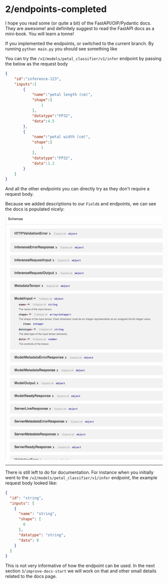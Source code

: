 # 2/endpoints-completed

I hope you read some (or quite a bit) of the FastAPI/OIP/Pydantic docs. They are awesome! and definitely suggest to read the FastAPI docs as a mini-book. You will learn a tonne!

If you implemented the endpoints, or switched to the current branch. By running `python main.py` you should see something like


You can try the `/v2/models/petal_classifier/v1/infer` endpoint by passing the below as the request body

```json
{
    "id":"inference-123",
    "inputs":[
        {
            "name":"petal length (cm)",
            "shape":[
                1
            ],
            "datatype":"FP32",
            "data":4.5
        },
        {
            "name":"petal width (cm)",
            "shape":[
                1
            ],
            "datatype":"FP32",
            "data":1.2
        }
    ]
}
```

And all the other endpoints you can directly try as they don't require a request body. 

Because we added descriptions to our `Field`s and endpoints, we can see the docs is populated nicely:

![schemas_docs](schemas_docs.png)

-----------------

There is still left to do for documentation. For instance when you initially went to the `/v2/models/petal_classifier/v1/infer` endpoint, the example request body looked like:

```json
{
  "id": "string",
  "inputs": [
    {
      "name": "string",
      "shape": [
        0
      ],
      "datatype": "string",
      "data": 0
    }
  ]
}
```

This is not very informative of how the endpoint can be used. In the next section `3/improve-docs-start` we will work on that and other small details related to the docs page. 